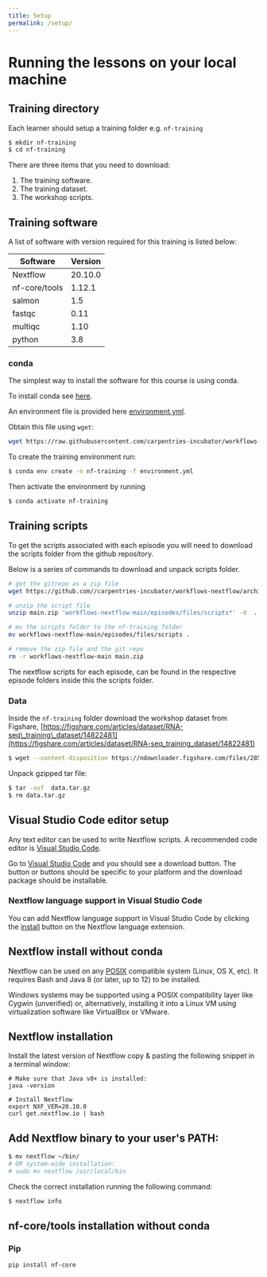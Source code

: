 ```yaml
---
title: Setup
permalink: /setup/
---
```





# Running the lessons on your local machine

## Training directory

Each learner should setup a training folder e.g. `nf-training`

```bash
$ mkdir nf-training
$ cd nf-training
```


There are three items that you need to download:


1. The training software.
2. The training dataset.
3. The workshop scripts.



## Training software

A list of software with version required for this training is listed below:

|Software|Version|
|--------|-------|
|Nextflow|20.10.0|
|nf-core/tools|1.12.1|
|salmon|1.5|
|fastqc|0.11|
|multiqc|1.10|
|python|3.8|

### conda

The simplest way to install the software for this course is using conda.

To install conda see [here](https://carpentries-incubator.github.io/introduction-to-conda-for-data-scientists/setup/). 

An environment file is provided here [environment.yml](https://raw.githubusercontent.com/carpentries-incubator/workflows-nextflow/main/episodes/data/environment.yml).

Obtain this file using `wget`:

```bash
wget https://raw.githubusercontent.com/carpentries-incubator/workflows-nextflow/main/episodes/data/environment.yml
```

To create the training environment run:

```bash
$ conda env create -n nf-training -f environment.yml
```

Then activate the environment by running

```bash
$ conda activate nf-training
```

## Training scripts

To get the scripts associated with each episode you will need to download the scripts folder from the github repository.

Below is a series of commands to download and unpack scripts folder.

```bash
# get the gitrepo as a zip file
wget https://github.com//carpentries-incubator/workflows-nextflow/archive/main.zip

# unzip the script file
unzip main.zip 'workflows-nextflow-main/episodes/files/scripts*' -d  .

# mv the scripts folder to the nf-training folder 
mv workflows-nextflow-main/episodes/files/scripts .

# remove the zip file and the git repo
rm -r workflows-nextflow-main main.zip
```

The nextflow scripts for each episode, can be found in the respective episode folders inside this the scripts folder.



### Data

Inside the `nf-training` folder download the workshop dataset from Figshare, [https://figshare.com/articles/dataset/RNA-seq\_training\_dataset/14822481](https://figshare.com/articles/dataset/RNA-seq_training_dataset/14822481)

```bash
$ wget --content-disposition https://ndownloader.figshare.com/files/28531743
```

Unpack gzipped tar file:

```bash
$ tar -xvf  data.tar.gz
$ rm data.tar.gz
```

## Visual Studio Code editor setup

Any text editor can be used to write Nextflow scripts. A recommended  code editor is [Visual Studio Code](https://code.visualstudio.com/).

Go to [Visual Studio Code](https://code.visualstudio.com/) and you should see a download button. The button or buttons should be specific to your platform and the download package should be  installable.


### Nextflow language support in Visual Studio Code

You can add Nextflow language support in Visual Studio Code by clicking the [install](https://marketplace.visualstudio.com/items?itemName=nextflow.nextflow) button on the Nextflow language extension.


## Nextflow install without conda

Nextflow can be used on any [POSIX](https://en.wikipedia.org/wiki/POSIX) compatible system (Linux, OS X, etc). It requires Bash and Java 8 (or later, up to 12) to be installed.

Windows systems may be supported using a POSIX compatibility layer like Cygwin (unverified) or, alternatively, installing it into a Linux VM using virtualization software like VirtualBox or VMware.

## Nextflow installation

Install the latest version of Nextflow copy \& pasting the following snippet in a terminal window:

```
# Make sure that Java v8+ is installed:
java -version

# Install Nextflow
export NXF_VER=20.10.0
curl get.nextflow.io | bash
```

## Add Nextflow binary to your user's PATH:

```bash
$ mv nextflow ~/bin/
# OR system-wide installation:
# sudo mv nextflow /usr/local/bin
```

Check the correct installation running the following command:

```bash
$ nextflow info
```

## nf-core/tools installation without conda

### Pip

```bash
pip install nf-core
```




